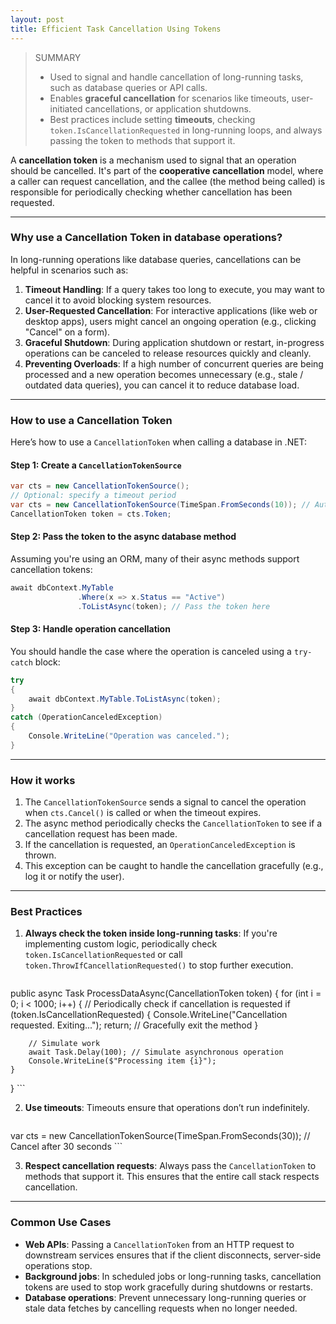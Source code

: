 ```yaml
---
layout: post
title: Efficient Task Cancellation Using Tokens
---
```


> SUMMARY
>- Used to signal and handle cancellation of long-running tasks, such as database queries or API calls.
>- Enables **graceful cancellation** for scenarios like timeouts, user-initiated cancellations, or application shutdowns.
>- Best practices include setting **timeouts**, checking `token.IsCancellationRequested` in long-running loops, and always passing the token to methods that support it.

A **cancellation token** is a mechanism used to signal that an operation should be cancelled. It's part of the **cooperative cancellation** model, where a caller can request cancellation, and the callee (the method being called) is responsible for periodically checking whether cancellation has been requested.

---
### **Why use a Cancellation Token in database operations?**

In long-running operations like database queries, cancellations can be helpful in scenarios such as:

1. **Timeout Handling**: If a query takes too long to execute, you may want to cancel it to avoid blocking system resources.
2. **User-Requested Cancellation**: For interactive applications (like web or desktop apps), users might cancel an ongoing operation (e.g., clicking "Cancel" on a form).
3. **Graceful Shutdown**: During application shutdown or restart, in-progress operations can be canceled to release resources quickly and cleanly.
4. **Preventing Overloads**: If a high number of concurrent queries are being processed and a new operation becomes unnecessary (e.g., stale / outdated data queries), you can cancel it to reduce database load.

---
### **How to use a Cancellation Token**

Here’s how to use a `CancellationToken` when calling a database in .NET:

#### **Step 1: Create a `CancellationTokenSource`**
```csharp
var cts = new CancellationTokenSource();
// Optional: specify a timeout period
var cts = new CancellationTokenSource(TimeSpan.FromSeconds(10)); // Auto-cancel after 10 seconds
CancellationToken token = cts.Token;
```

#### **Step 2: Pass the token to the async database method**
Assuming you're using an ORM, many of their async methods support cancellation tokens:
```csharp
await dbContext.MyTable
               .Where(x => x.Status == "Active")
               .ToListAsync(token); // Pass the token here
```

#### **Step 3: Handle operation cancellation**
You should handle the case where the operation is canceled using a `try-catch` block:
```csharp
try
{
    await dbContext.MyTable.ToListAsync(token);
}
catch (OperationCanceledException)
{
    Console.WriteLine("Operation was canceled.");
}
```

---
### **How it works**
1. The `CancellationTokenSource` sends a signal to cancel the operation when `cts.Cancel()` is called or when the timeout expires.
2. The async method periodically checks the `CancellationToken` to see if a cancellation request has been made.
3. If the cancellation is requested, an `OperationCanceledException` is thrown.
4. This exception can be caught to handle the cancellation gracefully (e.g., log it or notify the user).

---
### **Best Practices**

1. **Always check the token inside long-running tasks**: If you're implementing custom logic, periodically check `token.IsCancellationRequested` or call `token.ThrowIfCancellationRequested()` to stop further execution.
    ```csharp
public async Task ProcessDataAsync(CancellationToken token)
{
    for (int i = 0; i < 1000; i++)
    {
        // Periodically check if cancellation is requested
        if (token.IsCancellationRequested)
        {
            Console.WriteLine("Cancellation requested. Exiting...");
            return; // Gracefully exit the method
        }

        // Simulate work
        await Task.Delay(100); // Simulate asynchronous operation
        Console.WriteLine($"Processing item {i}");
    }
}
    ```

2. **Use timeouts**: Timeouts ensure that operations don’t run indefinitely.
    ```csharp
var cts = new CancellationTokenSource(TimeSpan.FromSeconds(30)); // Cancel after 30 seconds
    ```

3. **Respect cancellation requests**: Always pass the `CancellationToken` to methods that support it. This ensures that the entire call stack respects cancellation.

---
### **Common Use Cases**
- **Web APIs**: Passing a `CancellationToken` from an HTTP request to downstream services ensures that if the client disconnects, server-side operations stop.
- **Background jobs**: In scheduled jobs or long-running tasks, cancellation tokens are used to stop work gracefully during shutdowns or restarts.
- **Database operations**: Prevent unnecessary long-running queries or stale data fetches by cancelling requests when no longer needed.